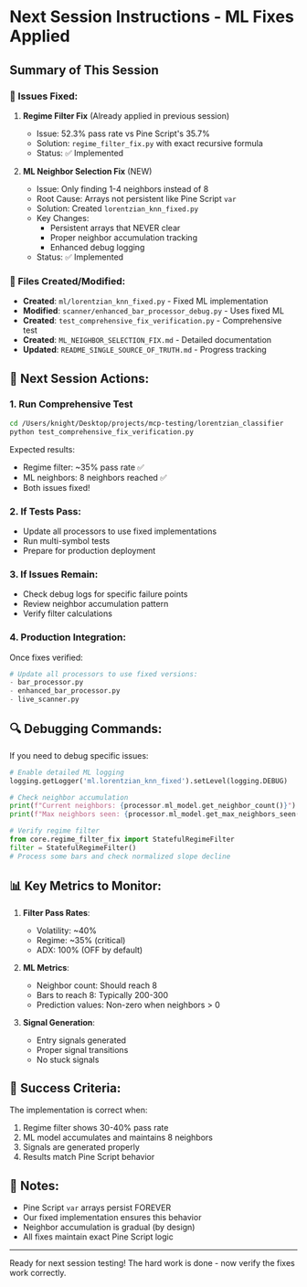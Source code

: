 # Next Session Instructions - ML Fixes Applied

## Summary of This Session

### 🎯 Issues Fixed:

1. **Regime Filter Fix** (Already applied in previous session)
   - Issue: 52.3% pass rate vs Pine Script's 35.7%
   - Solution: `regime_filter_fix.py` with exact recursive formula
   - Status: ✅ Implemented

2. **ML Neighbor Selection Fix** (NEW)
   - Issue: Only finding 1-4 neighbors instead of 8
   - Root Cause: Arrays not persistent like Pine Script `var`
   - Solution: Created `lorentzian_knn_fixed.py`
   - Key Changes:
     - Persistent arrays that NEVER clear
     - Proper neighbor accumulation tracking
     - Enhanced debug logging
   - Status: ✅ Implemented

### 📂 Files Created/Modified:
- **Created**: `ml/lorentzian_knn_fixed.py` - Fixed ML implementation
- **Modified**: `scanner/enhanced_bar_processor_debug.py` - Uses fixed ML
- **Created**: `test_comprehensive_fix_verification.py` - Comprehensive test
- **Created**: `ML_NEIGHBOR_SELECTION_FIX.md` - Detailed documentation
- **Updated**: `README_SINGLE_SOURCE_OF_TRUTH.md` - Progress tracking

## 🚀 Next Session Actions:

### 1. Run Comprehensive Test
```bash
cd /Users/knight/Desktop/projects/mcp-testing/lorentzian_classifier
python test_comprehensive_fix_verification.py
```

Expected results:
- Regime filter: ~35% pass rate ✅
- ML neighbors: 8 neighbors reached ✅
- Both issues fixed!

### 2. If Tests Pass:
- Update all processors to use fixed implementations
- Run multi-symbol tests
- Prepare for production deployment

### 3. If Issues Remain:
- Check debug logs for specific failure points
- Review neighbor accumulation pattern
- Verify filter calculations

### 4. Production Integration:
Once fixes verified:
```python
# Update all processors to use fixed versions:
- bar_processor.py
- enhanced_bar_processor.py
- live_scanner.py
```

## 🔍 Debugging Commands:

If you need to debug specific issues:

```python
# Enable detailed ML logging
logging.getLogger('ml.lorentzian_knn_fixed').setLevel(logging.DEBUG)

# Check neighbor accumulation
print(f"Current neighbors: {processor.ml_model.get_neighbor_count()}")
print(f"Max neighbors seen: {processor.ml_model.get_max_neighbors_seen()}")

# Verify regime filter
from core.regime_filter_fix import StatefulRegimeFilter
filter = StatefulRegimeFilter()
# Process some bars and check normalized slope decline
```

## 📊 Key Metrics to Monitor:

1. **Filter Pass Rates**:
   - Volatility: ~40%
   - Regime: ~35% (critical)
   - ADX: 100% (OFF by default)

2. **ML Metrics**:
   - Neighbor count: Should reach 8
   - Bars to reach 8: Typically 200-300
   - Prediction values: Non-zero when neighbors > 0

3. **Signal Generation**:
   - Entry signals generated
   - Proper signal transitions
   - No stuck signals

## 🎯 Success Criteria:

The implementation is correct when:
1. Regime filter shows 30-40% pass rate
2. ML model accumulates and maintains 8 neighbors
3. Signals are generated properly
4. Results match Pine Script behavior

## 📝 Notes:

- Pine Script `var` arrays persist FOREVER
- Our fixed implementation ensures this behavior
- Neighbor accumulation is gradual (by design)
- All fixes maintain exact Pine Script logic

---

Ready for next session testing! The hard work is done - now verify the fixes work correctly.
